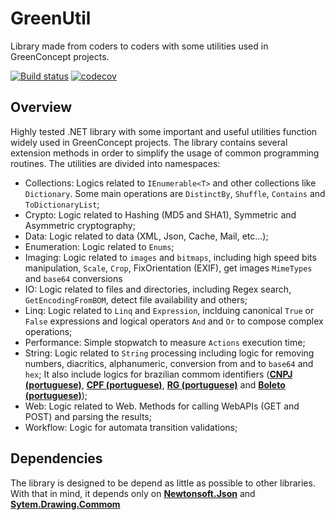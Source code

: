 # GreenUtil

Library made from coders to coders with some utilities used in GreenConcept projects.

[![Build status](https://ci.appveyor.com/api/projects/status/qqdsnxdp9oq47w8n/branch/master?svg=true)](https://ci.appveyor.com/project/leandroltavares/greenutil/branch/master) [![codecov](https://codecov.io/gh/leandroltavares/GreenUtil/branch/master/graph/badge.svg)](https://codecov.io/gh/leandroltavares/GreenUtil)

## Overview

Highly tested .NET library with some important and useful utilities function widely used in GreenConcept projects. The library contains several extension methods in order to simplify the usage of common programming routines.
The utilities are divided into namespaces:

- Collections: Logics related to ```IEnumerable<T>``` and other collections like ```Dictionary```. Some main operations are ```DistinctBy```, ```Shuffle```, ```Contains``` and ```ToDictionaryList```;
- Crypto: Logic related to Hashing (MD5 and SHA1), Symmetric and Asymmetric cryptography;
- Data: Logic related to data (XML, Json, Cache, Mail, etc...);
- Enumeration: Logic related to ```Enums```;
- Imaging: Logic related to ```images``` and ```bitmaps```, including high speed bits manipulation, ```Scale```, ```Crop```, FixOrientation (EXIF), get images ```MimeTypes``` and ```base64``` conversions  
- IO: Logic related to files and directories, including Regex search, ```GetEncodingFromBOM```, detect file availability and others;
- Linq: Logic related to ```Linq``` and ```Expression```, inclduing canonical ```True``` or ```False``` expressions and logical operators ```And``` and ```Or``` to compose complex operations;
- Performance: Simple stopwatch to measure ```Actions``` execution time;
- String: Logic related to ```String``` processing including logic for removing numbers, diacritics, alphanumeric, conversion from and to ```base64``` and ```hex```;
It also include logics for brazilian commom identifiers ([**CNPJ (portuguese)**](https://pt.wikipedia.org/wiki/Cadastro_Nacional_da_Pessoa_Jur%C3%ADdica), [**CPF (portuguese)**](https://pt.wikipedia.org/wiki/Cadastro_de_pessoas_f%C3%ADsicas), 
[**RG (portuguese)**](https://pt.wikipedia.org/wiki/C%C3%A9dula_de_identidade) and [**Boleto (portuguese)**](https://pt.wikipedia.org/wiki/Boleto_banc%C3%A1rio));
- Web: Logic related to Web. Methods for calling WebAPIs (GET and POST) and parsing the results;
- Workflow: Logic for automata transition validations;

## Dependencies
The library is designed to be depend as little as possible to other libraries. With that in mind, it depends only on [**Newtonsoft.Json**](https://www.nuget.org/packages/Newtonsoft.Json/) and [**Sytem.Drawing.Commom**](https://www.nuget.org/packages/System.Drawing.Common/)